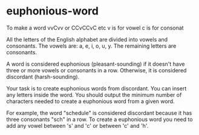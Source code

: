 # euphonious-word
To make a word vvCvv or CCvCCvC etc v is for vowel c is for consonat

All the letters of the English alphabet are divided into vowels and consonants.
The vowels are: a, e, i, o, u, y.
The remaining letters are consonants.

A word is considered euphonious (pleasant-sounding) if it doesn't have three or more vowels or consonants in a row. Otherwise, it is considered discordant (harsh-sounding).

Your task is to create euphonious words from discordant. You can insert any letters inside the word. You should output the minimum number of characters needed to create a euphonious word from a given word.

For example, the word "schedule" is considered discordant because it has three consonants "sch" in a row. To create a euphonious word you need to add any vowel between 's' and 'c' or between 'c' and 'h'.
